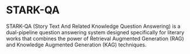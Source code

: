 # STARK-QA

STARK-QA (Story Text And Related Knowledge Question Answering) is a dual-pipeline question answering system designed specifically for literary works that combines the power of Retrieval Augmented Generation (RAG) and Knowledge Augmented Generation (KAG) techniques.
